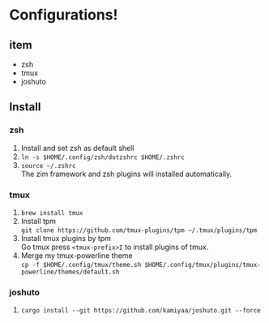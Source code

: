# Configurations!

## item
- zsh
- tmux
- joshuto

## Install

### zsh
1. Install and set zsh as default shell
2. `ln -s $HOME/.config/zsh/dotzshrc $HOME/.zshrc`
3. `source ~/.zshrc`  
  The zim framework and zsh plugins will installed automatically.

### tmux
1. `brew install tmux`
2. Install tpm  
  `git clone https://github.com/tmux-plugins/tpm ~/.tmux/plugins/tpm`
3. Install tmux plugins by tpm  
  Go tmux press `<tmux-prefix>I` to install plugins of tmux.
4. Merge my tmux-powerline theme  
  `cp -f $HOME/.config/tmux/theme.sh $HOME/.config/tmux/plugins/tmux-powerline/themes/default.sh`

### joshuto
1. `cargo install --git https://github.com/kamiyaa/joshuto.git --force`

